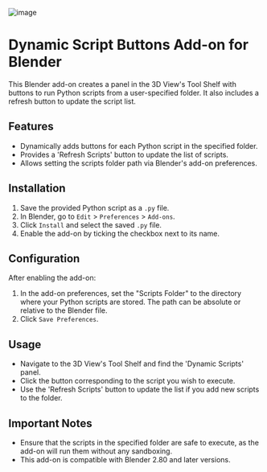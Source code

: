 ![image](https://github.com/KewkLW/Blender-Dynamic-Script-Loader/assets/57611539/9f5e7dde-c1de-4cdf-a9d2-775c10f851b6)




# Dynamic Script Buttons Add-on for Blender

This Blender add-on creates a panel in the 3D View's Tool Shelf with buttons to run Python scripts from a user-specified folder. It also includes a refresh button to update the script list.

## Features

- Dynamically adds buttons for each Python script in the specified folder.
- Provides a 'Refresh Scripts' button to update the list of scripts.
- Allows setting the scripts folder path via Blender's add-on preferences.

## Installation

1. Save the provided Python script as a `.py` file.
2. In Blender, go to `Edit` > `Preferences` > `Add-ons`.
3. Click `Install` and select the saved `.py` file.
4. Enable the add-on by ticking the checkbox next to its name.

## Configuration

After enabling the add-on:

1. In the add-on preferences, set the "Scripts Folder" to the directory where your Python scripts are stored. The path can be absolute or relative to the Blender file.
2. Click `Save Preferences`.

## Usage

- Navigate to the 3D View's Tool Shelf and find the 'Dynamic Scripts' panel.
- Click the button corresponding to the script you wish to execute.
- Use the 'Refresh Scripts' button to update the list if you add new scripts to the folder.

## Important Notes

- Ensure that the scripts in the specified folder are safe to execute, as the add-on will run them without any sandboxing.
- This add-on is compatible with Blender 2.80 and later versions.

